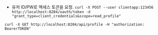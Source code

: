 
- 유저 ID/PW로 액세스 토큰을 요청.
`
curl -X POST --user clientapp:123456 http://localhost:8204/oauth/token -d "grant_type=client_credentials&scope=read_profile" 
`

`
curl -X GET http://localhost:8204/api/profile -H "authorization: BearerTOKEN"
`
